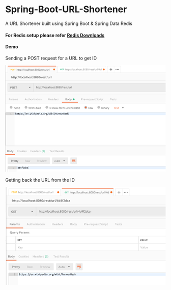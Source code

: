# Spring-Boot-URL-Shortener
A URL Shortener built using Spring Boot &amp; Spring Data Redis

#### For Redis setup please refer [Redis Downloads](https://redis.io/download)

#### Demo
Sending a POST request for a URL to get ID

![POST Demo](Demo/POST%20Demo.png)

Getting back the URL from the ID

![GET Demo](Demo/GET%20Demo.png)